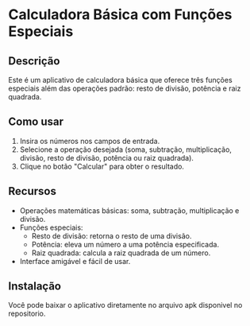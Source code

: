# Calculadora Básica com Funções Especiais
 
## Descrição
 
Este é um aplicativo de calculadora básica que oferece três funções especiais além das operações padrão: resto de divisão, potência e raiz quadrada.
 
## Como usar
 
1. Insira os números nos campos de entrada.
2. Selecione a operação desejada (soma, subtração, multiplicação, divisão, resto de divisão, potência ou raiz quadrada).
3. Clique no botão "Calcular" para obter o resultado.
 
## Recursos
 
- Operações matemáticas básicas: soma, subtração, multiplicação e divisão.
- Funções especiais: 
  - Resto de divisão: retorna o resto de uma divisão.
  - Potência: eleva um número a uma potência especificada.
  - Raiz quadrada: calcula a raiz quadrada de um número.
- Interface amigável e fácil de usar.
 
## Instalação
 
Você pode baixar o aplicativo diretamente no arquivo apk disponivel no repositorio.
